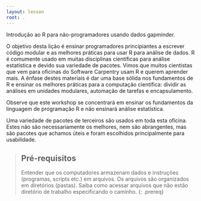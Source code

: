 ```yaml
---
layout: lesson
root: .
---
```

Introdução ao R para não-programadores usando dados gapminder.

O objetivo desta lição é ensinar programadores principiantes a escrever código modular e as melhores práticas para usar R para análise de dados. R é comumente usado em muitas disciplinas científicas para análise estatística e devido sua variedade de pacotes. Vimos que muitos cientistas que vem para oficinas do Software Carpentry usam R e querem aprender mais. A ênfase destes materiais é dar uma base sólida nos fundamentos de R e ensinar os melhores práticas para a computação científica: dividir as análises em unidades modulares, automação de tarefas e encapsulamento.

Observe que este workshop se concentrará em ensinar os fundamentos da linguagem de programação R e não ensinará análise estatística.

Uma variedade de pacotes de terceiros são usados em toda esta oficina. Estes não são necessariamente os melhores, nem são abrangentes, mas são pacotes que achamos úteis e foram escolhidos  principalmente para usabilidade.

> ## Pré-requisitos
>
> Entender que os computadores armazenam dados e instruções (programas, scripts etc.) em arquivos.
> Os arquivos são organizados em diretórios (pastas).
> Saiba como acessar arquivos que não estão diretório de trabalho especificando o caminho.
{: .prereq}
